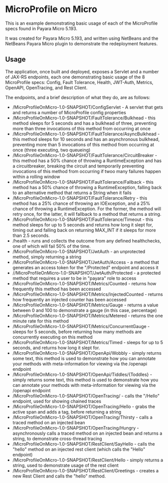 # MicroProfile on Micro

This is an example demonstrating basic usage of each of the MicroProfile specs 
found in Payara Micro 5.193.

It was created for Payara Micro 5.193, and written using NetBeans and the NetBeans Payara Micro plugin to demonstrate the
redeployment features.

## Usage
The application, once built and deployed, exposes a Servlet and a number of JAX-RS endpoints,
each one demonstrating basic usage of the 8 MicroProfile specs: Config, Fault Tolerance, Health, JWT-Auth, Metrics, 
OpenAPI, OpenTracing, and Rest Client.

The endpoints, and a brief description of what they do, are as follows:

* /MicroProfileOnMicro-1.0-SNAPSHOT/ConfigServlet - A servlet that gets and returns a number of MicroProfile config properties
* /MicroProfileOnMicro-1.0-SNAPSHOT/FaultTolerance/Bulkhead - this method sleeps for 5 seconds and has a bulkhead of three, preventing more than three invocations of this method from occurring at once
* /MicroProfileOnMicro-1.0-SNAPSHOT/FaultTolerance/AsyncBulkhead - this method sleeps for 10 seconds and has an asynchronous bulkhead, preventing more than 5 invocations of this method from occurring at once (three executing, two queueing) 
* /MicroProfileOnMicro-1.0-SNAPSHOT/FaultTolerance/CircuitBreaker - this method has a 50% chance of throwing a RuntimeException and has a circuitbreaker, breaking the circuit and temporarily preventing invocations of this method from occurring if twoo many failures happen within a rolling window
* /MicroProfileOnMicro-1.0-SNAPSHOT/FaultTolerance/Fallback - this method has a 50% chance of throwing a RuntimeException, falling back to an alternative method that returns a String when it fails
* /MicroProfileOnMicro-1.0-SNAPSHOT/FaultTolerance/Retry - this method has a 25% chance of throwing an IOException, and a 25% chance of throwing a RuntimeException. For the former, the method will retry once, for the latter, it will fallback to a method that returns a string.
* /MicroProfileOnMicro-1.0-SNAPSHOT/FaultTolerance/Timeout - this method sleeps for up to 5 seconds and returns how long it slept for, timing out and falling back on returning MAX_INT if it sleeps for more than 2.5 seconds.
* /health - runs and collects the outcome from any defined healthchecks, one of which will fail 50% of the time.
* /MicroProfileOnMicro-1.0-SNAPSHOT/JwtAuth - an unprotected method, simply returning a string
* /MicroProfileOnMicro-1.0-SNAPSHOT/JwtAuth/Access - a method that generates an access token for the "/Protected" endpoint and access it
* //MicroProfileOnMicro-1.0-SNAPSHOT/JwtAuth/Protected - a protected method that requires a user to be in "payara" role to access
* /MicroProfileOnMicro-1.0-SNAPSHOT/Metrics/Counted - returns how frequently this method has been accessed
* /MicroProfileOnMicro-1.0-SNAPSHOT/Metrics/InjectedCounted - returns how frequently an injected counter has been accessed
* /MicroProfileOnMicro-1.0-SNAPSHOT/Metrics/Gauge - returns a value between 0 and 100 to demonstrate a gauge (in this case, percentage)
* /MicroProfileOnMicro-1.0-SNAPSHOT/Metrics/Metered - returns the one minute rate for this method
* /MicroProfileOnMicro-1.0-SNAPSHOT/Metrics/ConcurrentGauge - sleeps for 5 seconds, before returning how many methods are concurrently executing on this method
* /MicroProfileOnMicro-1.0-SNAPSHOT/Metrics/Timed - sleeps for up to 5 seconds, and returns how long it slept for.
* /MicroProfileOnMicro-1.0-SNAPSHOT/OpenApi/Wobbly - simply returns some text, this method is used to demonstrate how you can annotate your methods with meta-information for viewing via the /openapi endpoint
* /MicroProfileOnMicro-1.0-SNAPSHOT/OpenApi/Tiddles/{Toddles} - simply returns some text, this method is used to demonstrate how you can annotate your methods with meta-information for viewing via the /openapi endpoint
* /MicroProfileOnMicro-1.0-SNAPSHOT/OpenTracing/ - calls the "/Hello" endpoint, used for showing chained traces
* /MicroProfileOnMicro-1.0-SNAPSHOT/OpenTracing/Hello - grabs the active span and adds a tag, before returning a string
* /MicroProfileOnMicro-1.0-SNAPSHOT/OpenTracing/Thirsty - calls a traced method on an injected bean
* /MicroProfileOnMicro-1.0-SNAPSHOT/OpenTracing/Hungry - asynchronously calls a traced method on an injected bean and returns a string, to demonstrate cross-thread tracing
* /MicroProfileOnMicro-1.0-SNAPSHOT/RestClient/SayHello - calls the "hello" method on an injected rest client (which calls the "Hello" endpoint) 
* /MicroProfileOnMicro-1.0-SNAPSHOT/RestClient/Hello - simply returns a string, used to demonstrate usage of the rest client
* /MicroProfileOnMicro-1.0-SNAPSHOT/RestClient/Greetings - creates a new Rest Client and calls the "hello" method.